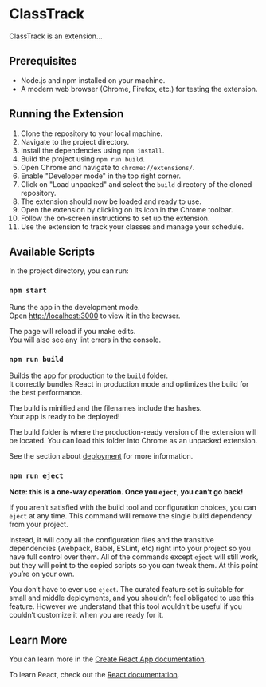 # ClassTrack

ClassTrack is an extension...

## Prerequisites
- Node.js and npm installed on your machine.
- A modern web browser (Chrome, Firefox, etc.) for testing the extension.

## Running the Extension

1. Clone the repository to your local machine.
2. Navigate to the project directory.
3. Install the dependencies using `npm install`.
4. Build the project using `npm run build`.
5. Open Chrome and navigate to `chrome://extensions/`.
6. Enable "Developer mode" in the top right corner.
7. Click on "Load unpacked" and select the `build` directory of the cloned repository.
8. The extension should now be loaded and ready to use.
9. Open the extension by clicking on its icon in the Chrome toolbar.
10. Follow the on-screen instructions to set up the extension.
11. Use the extension to track your classes and manage your schedule.

## Available Scripts

In the project directory, you can run:

### `npm start`

Runs the app in the development mode.\
Open [http://localhost:3000](http://localhost:3000) to view it in the browser.

The page will reload if you make edits.\
You will also see any lint errors in the console.

### `npm run build`

Builds the app for production to the `build` folder.\
It correctly bundles React in production mode and optimizes the build for the best performance.

The build is minified and the filenames include the hashes.\
Your app is ready to be deployed!

The build folder is where the production-ready version of the extension will be located. You can load this folder into Chrome as an unpacked extension.

See the section about [deployment](https://facebook.github.io/create-react-app/docs/deployment) for more information.

### `npm run eject`

**Note: this is a one-way operation. Once you `eject`, you can’t go back!**

If you aren’t satisfied with the build tool and configuration choices, you can `eject` at any time. This command will remove the single build dependency from your project.

Instead, it will copy all the configuration files and the transitive dependencies (webpack, Babel, ESLint, etc) right into your project so you have full control over them. All of the commands except `eject` will still work, but they will point to the copied scripts so you can tweak them. At this point you’re on your own.

You don’t have to ever use `eject`. The curated feature set is suitable for small and middle deployments, and you shouldn’t feel obligated to use this feature. However we understand that this tool wouldn’t be useful if you couldn’t customize it when you are ready for it.

## Learn More

You can learn more in the [Create React App documentation](https://facebook.github.io/create-react-app/docs/getting-started).

To learn React, check out the [React documentation](https://reactjs.org/).
